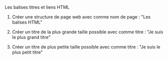 Les balises titres et liens HTML 

1. Créer une structure de page web avec comme nom de page : "Les balises HTML"

2. Créer un titre de la plus grande taille possible avec comme titre : "Je suis le plus grand titre"

3. Créer un titre de plus petite taille possible avec comme titre : "Je suis le plus petit titre"

